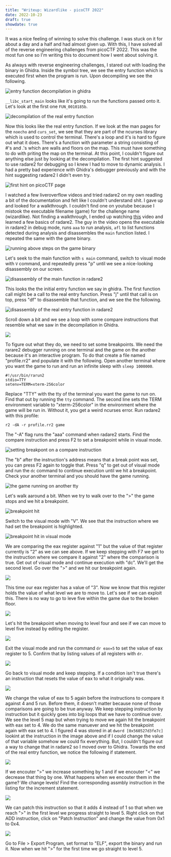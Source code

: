 ```yaml
---
title: "Writeup: Wizardlike - picoCTF 2022"
date: 2022-10-23
draft: true
showdate: true
---
```


It was a nice feeling of winning to solve this challenge. I was stuck on it for about a day and a half and had almost given up. With this, I have solved all of the reverse engineering challenges from picoCTF 2022. This was the most fun one so I'm writing this to document how I went about solving it.

As always with reverse engineering challenges, I stared out with loading the binary in Ghidra. Inside the symbol tree, we see the entry function which is executed first when the program is run. Upon decompiling we see the following.


![entry function decompilation in ghidra](/images/wizardlike-entry-decompile.png)

`__libc_start_main` looks like it's going to run the functions passed onto it. Let's look at the first one `FUN_0010185b`.

![decompilation of the real entry function](/images/wizardlike-realentry-decompile.png)

Now this looks like the real entry function. If we look at the man pages for the `noecho` and `curs_set`, we see that they are part of the ncurses library which is used to control the terminal. There's a loop and it's is hard to figure out what it does. There's a function with parameter a string consisting of #'s and .'s which are walls and floors on the map. This must have something to do with priting the map on the terminal. At this point, I couldn't figure out anything else just by looking at the decompilation. The first hint suggested to use radare2 for debugging so I knew I had to move to dynamic analysis. I had a pretty bad experience with Ghidra's debugger previously and with the hint suggesting radare2 I didn't even try.

![first hint on picoCTF page](/images/wizardlike-hint.png)

I watched a few liveroverflow videos and tried radare2 on my own readling a bit of the documentation and felt like I couldn't understand shit. I gave up and looked for a walkthrough. I couldn't find one on youtube because I mistook the executable filename (game) for the challenge name (wizardlike). Not finding a walkthrough, I ended up watching [this](https://www.youtube.com/watch?v=xzhiwmFYYkc) video and learned a few basics of radare2. The guy in the video opens the executable in radare2 in debug mode, runs `aaa` to run analysis, `afl` to list functions detected during analysis and disassembles the `main` function listed. I repeated the same with the game binary.

![running above steps on the game binary](/images/wizardlike-r2.png)

Let's seek to the main function with `s main` command, switch to visual mode with `V` command, and repeatedly press "p" until we see a nice-looking disassembly on our screen.

![disassembly of the main function in radare2](/images/wizardlike-r2-main-disass.png)

This looks the the initial entry function we say in ghidra. The first function call might be a call to the real entry function. Press "j" until that call is on top, press "df" to disassemble that function, and we see the the following.

![disassembly of the real entry function in radare2](/images/wizardlike-r2-realentry-disass.png)

Scroll down a bit and we see a loop with some compare instructions that resemble what we saw in the decompilation in Ghidra.

![](/images/wizardlike-1.png)

To figure out what they do, we need to set some breakpoints. We need the rarare2 debugger running on one terminal and the game on the another because it's an interactive program. To do that create a file named "profile.rr2" and populate it with the following. Open another terminal where you want the game to run and run an infinite sleep with `sleep 1000000`.
```
#!/usr/bin/rarun2
stdio=TTY
setenv=TERM=xterm-256color
```
Replace "TTY" with the tty of the terminal you want the game to run on. Find that out by running the `tty` command. The second line sets the TERM environment variable to "xterm-256color" in the environment where the game will be run in. Without it, you get a weird ncurses error. Run radare2 with this profile:
```
r2 -dA -r profile.rr2 game
```
The "-A" flag runs the "aaa" command when radare2 starts. Find the compare instruction and press F2 to set a breakpoint while in visual mode.

![setting breakpont on a compare instruction](/images/wizardlike-2.png)

The "b" after the instruction's address means that a break point was set, you can press F2 again to toggle that. Press "q" to get out of visual mode and run the `dc` command to continue execution until we hit a breakpoint. Check your another terminal and you should have the game running.

![the game running on another tty](/images/wizardlike-3.png)

Let's walk aaround a bit. When we try to walk over to the ">" the game stops and we hit a breakpoint.

![breakpoint hit](/images/wizardlike-4.png)

Switch to the visual mode with "V". We see that the instruction where we had set the breakpoint is highlighted.

![breakpoint hit in visual mode](/images/wizardlike-5.png)

We are comparing the eax register against "1" but the value of that register currently is "2" as we can see above. If we keep stepping with F7 we get to the instruction where we compare it against "2" where the comparison is true. Get out of visual mode and continue execution with "dc". We'll get the second level. Go over the ">" and we hit our breakpoint again.

![](/images/wizardlike-6.png)

This time our eax register has a value of "3". Now we know that this register holds the value of what level we are to move to. Let's see if we can exploit this. There is no way to go to leve five within the game due to the broken floor.

![](/images/wizardlike-7.png)

Let's hit the breakpoint when moving to level four and see if we can move to level five instead by editing the register.

![](/images/wizardlike-8.png)

Exit the visual mode and run the command `dr eax=5` to set the value of eax register to 5. Confirm that by listing values of all registers with `dr`.

![](/images/wizardlike-9.png)

Go back to visual mode and keep stepping. If a condition isn't true there's an instruction that resets the value of eax to what it originally was.

![](/images/wizardlike-10.png)

We change the value of eax to 5 again before the instructions to compare it against 4 and 5 run. Before them, it doesn't matter because none of those comparisons are going to be true anyway. We keep stepping instruction by instruction but it quickly goes into big loops that we have to continue over. We see the level 5 map but when trying to move we again hit the breakpoint with eax set to 4. We do the same manuever and we hit the breakpoint again with eax set to 4. I figured 4 was stored in at `dword [0x560527d3fe7c]` lookint at the instruction in the image above and if I could change the value of that variable somehow we could fix everything. But, I couldn't figure out a way to change that in radare2 so I moved over to Ghidra. Towards the end of the real entry function, we notice the following if statement.

![](/images/wizardlike-11.png)

If we encouter ">" we increase something by 1 and if we encouter "<" we decrease that thing by one. What happens when we encouter them in the game? We change levels! Find the corresponding assmbly instruction in the listing for the increment statement.

![](/images/wizardlike-12.png)

We can patch this instruction so that it adds 4 instead of 1 so that when we reach ">" in the first level we progress straight to level 5. Right click on that ADD instruction, click on "Patch Instruction" and change the value from 0x1 to 0x4.

![](/images/wizardlike-13.png)

Go to File > Export Program, set format to "ELF", export the binary and run it. Now when we hit ">" for the first time we go straight to level 5.

